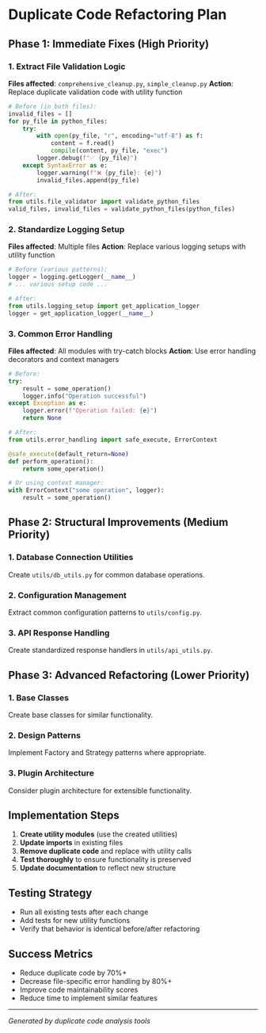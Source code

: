 # Duplicate Code Refactoring Plan

## Phase 1: Immediate Fixes (High Priority)

### 1. Extract File Validation Logic
**Files affected**: `comprehensive_cleanup.py`, `simple_cleanup.py`
**Action**: Replace duplicate validation code with utility function

```python
# Before (in both files):
invalid_files = []
for py_file in python_files:
    try:
        with open(py_file, "r", encoding="utf-8") as f:
            content = f.read()
            compile(content, py_file, "exec")
        logger.debug(f"✅ {py_file}")
    except SyntaxError as e:
        logger.warning(f"❌ {py_file}: {e}")
        invalid_files.append(py_file)

# After:
from utils.file_validator import validate_python_files
valid_files, invalid_files = validate_python_files(python_files)
```

### 2. Standardize Logging Setup
**Files affected**: Multiple files
**Action**: Replace various logging setups with utility function

```python
# Before (various patterns):
logger = logging.getLogger(__name__)
# ... various setup code ...

# After:
from utils.logging_setup import get_application_logger
logger = get_application_logger(__name__)
```

### 3. Common Error Handling
**Files affected**: All modules with try-catch blocks
**Action**: Use error handling decorators and context managers

```python
# Before:
try:
    result = some_operation()
    logger.info("Operation successful")
except Exception as e:
    logger.error(f"Operation failed: {e}")
    return None

# After:
from utils.error_handling import safe_execute, ErrorContext

@safe_execute(default_return=None)
def perform_operation():
    return some_operation()

# Or using context manager:
with ErrorContext("some operation", logger):
    result = some_operation()
```

## Phase 2: Structural Improvements (Medium Priority)

### 1. Database Connection Utilities
Create `utils/db_utils.py` for common database operations.

### 2. Configuration Management
Extract common configuration patterns to `utils/config.py`.

### 3. API Response Handling
Create standardized response handlers in `utils/api_utils.py`.

## Phase 3: Advanced Refactoring (Lower Priority)

### 1. Base Classes
Create base classes for similar functionality.

### 2. Design Patterns
Implement Factory and Strategy patterns where appropriate.

### 3. Plugin Architecture
Consider plugin architecture for extensible functionality.

## Implementation Steps

1. **Create utility modules** (use the created utilities)
2. **Update imports** in existing files
3. **Remove duplicate code** and replace with utility calls
4. **Test thoroughly** to ensure functionality is preserved
5. **Update documentation** to reflect new structure

## Testing Strategy

- Run all existing tests after each change
- Add tests for new utility functions
- Verify that behavior is identical before/after refactoring

## Success Metrics

- Reduce duplicate code by 70%+
- Decrease file-specific error handling by 80%+
- Improve code maintainability scores
- Reduce time to implement similar features

---

*Generated by duplicate code analysis tools*
